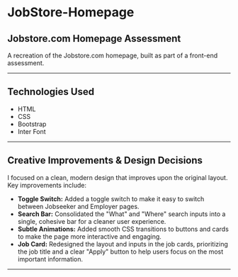 
# JobStore-Homepage

## Jobstore.com Homepage Assessment

A recreation of the Jobstore.com homepage, built as part of a front-end assessment.

---

## Technologies Used

- HTML  
- CSS  
- Bootstrap  
- Inter Font

---

## Creative Improvements & Design Decisions

I focused on a clean, modern design that improves upon the original layout. Key improvements include:

- **Toggle Switch:** Added a toggle switch to make it easy to switch between Jobseeker and Employer pages.  
- **Search Bar:** Consolidated the "What" and "Where" search inputs into a single, cohesive bar for a cleaner user experience.  
- **Subtle Animations:** Added smooth CSS transitions to buttons and cards to make the page more interactive and engaging.  
- **Job Card:** Redesigned the layout and inputs in the job cards, prioritizing the job title and a clear "Apply" button to help users focus on the most important information.

---
